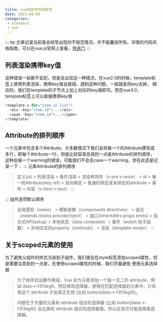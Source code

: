 ```yaml
---
title: vue项目中代码规范
date: 2021-04-09
categories:
 - standard
 - vue
---
```

::: tip
文章记录当前我会经常出现的不规范情况，并不能囊括所有。详情的代码风格指南，可以在vue.js官网上查看，[传送门](https://v3.cn.vuejs.org/style-guide)
:::

## 列表渲染携带key值
这种错误一般都不会犯，但是会出现这一种情况，在vue2.0的时候，template标签上使用列表渲染，携带key值会报错，遇到这种问题，一般就是将key去掉，
相应的，我们在template的子节点上加上对应的key值即可。而在vue3.0，template标签上可以直接携带key值
```js
<template v-for="item in list">
  <div :key="item.id">...</div>
  <span :key="item.id">...</span>
</template>
```

## Attribute的排列顺序
一个元素中包含多个Attribute，大多数情况下我们会将每一个的Attribute撰写成多行，即每个Attribute一行，但是比较容易忽视的一点是Attribute的排列顺序，
这种会报一个warning的错误，可能我们不会去case一个warning，但在此还是记录一下：
::: 元素Attribute的排列顺序
> 定义(is) > 列表渲染 > 条件渲染 > 渲染修饰符（v-pre v-once） > id > 唯一的Attribute(key ref) > 双向绑定 > 普通的绑定或未绑定的attribute > 事件 > 内容（v-html v-text）
:::

::: 组件选项默认顺序
> 全局感知（name） > 模板依赖（components directives） > 组合（extends mixins provide/inject） > 接口(inheritAttrs props emits) > 组合式API(setup) > 本地状态（data computed）> 事件（watch 钩子函数） > 非响应式的property（methods） > 渲染（template render）
:::

## 关于scoped元素的使用
为了避免父组件的样式污染到子组件，我们便会在style标签添加scoped属性，但是需要注意到的一点是，在使用scoped属性的时候，我们尽量避免
使用元素选择器
> 为了给样式设置作用域，Vue 会为元素添加一个独一无二的 attribute，例如 data-v-f3f3eg9。然后修改选择器，使得在匹配选择器的元素中，只有带这个 attribute 才会真正生效 (比如 button[data-v-f3f3eg9])。

> 问题在于大量的元素和 attribute 组合的选择器 (比如 button[data-v-f3f3eg9]) 会比类和 attribute 组合的选择器慢，所以应该尽可能选用类选择器。